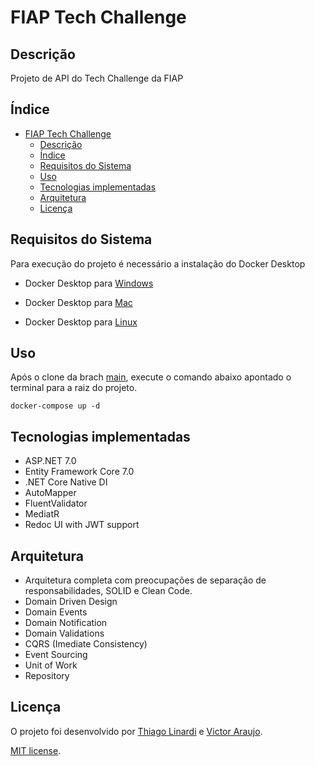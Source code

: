 # FIAP Tech Challenge

## Descrição

Projeto de API do Tech Challenge da FIAP

## Índice

- [FIAP Tech Challenge](#fiap-tech-challenge)
  - [Descrição](#descrição)
  - [Índice](#índice)
  - [Requisitos do Sistema](#requisitos-do-sistema)
  - [Uso](#uso)
  - [Tecnologias implementadas](#tecnologias-implementadas)
  - [Arquitetura](#arquitetura)
  - [Licença](#licença)

## Requisitos do Sistema

Para execução do projeto é necessário a instalação do Docker Desktop

- Docker Desktop para [Windows](https://desktop.docker.com/win/main/amd64/Docker%20Desktop%20Installer.exe?utm_source=docker&utm_medium=webreferral&utm_campaign=dd-smartbutton&utm_location=module&_gl=1*tfs79*_ga*MTcxOTEyMTU0OS4xNjk4Njk3MTUw*_ga_XJWPQMJYHQ*MTY5ODY5NzE0OS4xLjEuMTY5ODY5NzE1NC41NS4wLjA.)

- Docker Desktop para [Mac](https://desktop.docker.com/mac/main/arm64/Docker.dmg?utm_source=docker&utm_medium=webreferral&utm_campaign=dd-smartbutton&utm_location=module&_gl=1*pcopo9*_ga*MTcxOTEyMTU0OS4xNjk4Njk3MTUw*_ga_XJWPQMJYHQ*MTY5ODY5NzE0OS4xLjEuMTY5ODY5NzE1NC41NS4wLjA.)

- Docker Desktop para [Linux](https://docs.docker.com/desktop/linux/install/?_gl=1*pcopo9*_ga*MTcxOTEyMTU0OS4xNjk4Njk3MTUw*_ga_XJWPQMJYHQ*MTY5ODY5NzE0OS4xLjEuMTY5ODY5NzE1NC41NS4wLjA.)

## Uso

Após o clone da brach [main](https://github.com/thiagolinardi/fiap_tech_challenge/tree/main), execute o comando abaixo apontado o terminal para a raiz do projeto.

```
docker-compose up -d
```

## Tecnologias implementadas

- ASP.NET 7.0
- Entity Framework Core 7.0
- .NET Core Native DI
- AutoMapper
- FluentValidator
- MediatR
- Redoc UI with JWT support

## Arquitetura

- Arquitetura completa com preocupações de separação de responsabilidades, SOLID e Clean Code.
- Domain Driven Design
- Domain Events
- Domain Notification
- Domain Validations
- CQRS (Imediate Consistency)
- Event Sourcing
- Unit of Work
- Repository

## Licença

O projeto foi desenvolvido por [Thiago Linardi](https://www.linkedin.com/in/thiagolinardi/) e [Victor Araujo](https://www.linkedin.com/in/victor-araujo-32216253/).

[MIT license](LICENSE).
